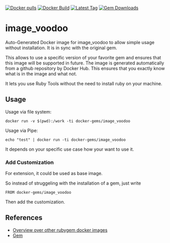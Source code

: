 [![Docker pulls](https://img.shields.io/docker/pulls/rubygem/image_voodoo.svg)](https://hub.docker.com/r/rubygem/image_voodoo/)
[![Docker Build](https://img.shields.io/docker/automated/rubygem/image_voodoo.svg)](https://hub.docker.com/r/rubygem/image_voodoo/)
[![Latest Tag](https://img.shields.io/github/tag/docker-rubygem/image_voodoo.svg)](https://hub.docker.com/r/rubygem/image_voodoo/)
[![Gem Downloads](https://img.shields.io/gem/dt/image_voodoo.svg)](https://rubygems.org/gems/image_voodoo/)
# image_voodoo

Auto-Generated Docker image for image_voodoo to allow simple usage without installation.
It is in sync with the original gem.

This allows to use a specific version of your favorite gem and ensures that this image will be supported in future.
The image is generated automatically from a github repository by Docker Hub.
This ensures that you exactly know what is in the image and what not.

It lets you use Ruby Tools without the need to install ruby on your machine.

## Usage

Usage via file system:

`docker run -v $(pwd):/work -ti docker-gems/image_voodoo`

Usage via Pipe:

`echo "test" | docker run -ti docker-gems/image_voodoo`

It depends on your specific use case how your want to use it.

### Add Customization

For extension, it could be used as base image.

So instead of struggeling with the installation of a gem, just write

`FROM docker-gems/image_voodoo`

Then add the customization.

## References

 - [Overview over other rubygem docker images](https://github.com/thinkbot/docker-rubygem)
 - [Gem](https://rubygems.org/gems/image_voodoo/)
